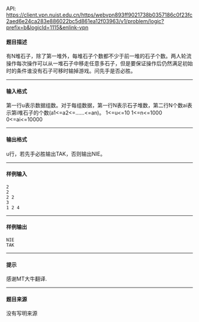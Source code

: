 API: https://client.vpn.nuist.edu.cn/https/webvpn893ff9021738b0357186c0f23fc2aed6e24ca283e886022bc5d861ea12f03963/v1/problem/logic?prefix=b&logicId=1115&enlink-vpn

#### 题目描述

有N堆石子，除了第一堆外，每堆石子个数都不少于前一堆的石子个数。两人轮流操作每次操作可以从一堆石子中移走任意多石子，但是要保证操作后仍然满足初始时的条件谁没有石子可移时输掉游戏。问先手是否必胜。

---

#### 输入格式

第一行u表示数据组数。对于每组数据，第一行N表示石子堆数，第二行N个数ai表示第i堆石子的个数(a1<=a2<=……<=an)。 1<=u<=10 1<=n<=1000 0<=ai<=10000

---

#### 输出格式

u行，若先手必胜输出TAK，否则输出NIE。

---

#### 样例输入
```
2
2
2 2
3
1 2 4
```

---

#### 样例输出
```
NIE
TAK
```

---

#### 提示

感谢MT大牛翻译.

---

#### 题目来源

没有写明来源